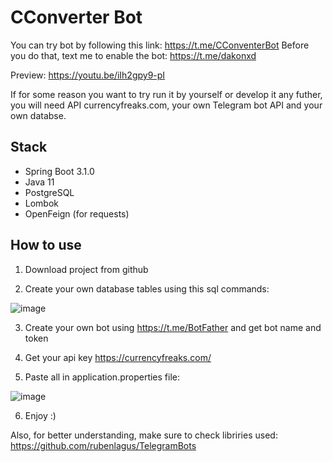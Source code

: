 # CConverter Bot

You can try bot by following this link: https://t.me/CConventerBot Before you do that, text me to enable the bot: https://t.me/dakonxd

Preview: https://youtu.be/iIh2gpy9-pI

If for some reason you want to try run it by yourself or develop it any futher, you will need API currencyfreaks.com, your own Telegram bot API and your own databse. 

## Stack
* Spring Boot 3.1.0
* Java 11
* PostgreSQL
* Lombok
* OpenFeign (for requests)


## How to use
1. Download project from github
 
2. Create your own database tables using this sql commands:



![image](https://github.com/sh1neqd/CConventerBot/assets/75639041/656aaaa2-27d1-44cf-a211-27bc3328ec95)


3. Create your own bot using https://t.me/BotFather and get bot name and token

4. Get your api key https://currencyfreaks.com/

5. Paste all in application.properties file:

![image](https://github.com/sh1neqd/CConventerBot/assets/75639041/23012aa3-02b7-47f7-b804-cb8a5176536b)


6. Enjoy :)

Also, for better understanding, make sure to check libriries used: https://github.com/rubenlagus/TelegramBots 
